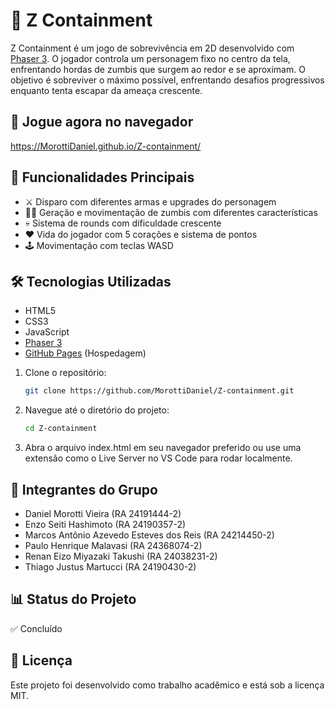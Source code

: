 # 🧟 Z Containment

Z Containment é um jogo de sobrevivência em 2D desenvolvido com [Phaser 3](https://phaser.io/). O jogador controla um personagem fixo no centro da tela, enfrentando hordas de zumbis que surgem ao redor e se aproximam. O objetivo é sobreviver o máximo possível, enfrentando desafios progressivos enquanto tenta escapar da ameaça crescente.

## 🎯 Jogue agora no navegador
https://MorottiDaniel.github.io/Z-containment/

## 🎲 Funcionalidades Principais

- ⚔️ Disparo com diferentes armas e upgrades do personagem
- 🧟‍♂️ Geração e movimentação de zumbis com diferentes características
- 💀 Sistema de rounds com dificuldade crescente
- ❤️ Vida do jogador com 5 corações e sistema de pontos
- 🕹️ Movimentação com teclas WASD

## 🛠️ Tecnologias Utilizadas

- HTML5
- CSS3
- JavaScript
- [Phaser 3](https://phaser.io/)
- [GitHub Pages](https://pages.github.com/) (Hospedagem)

1. Clone o repositório:

   ```bash
   git clone https://github.com/MorottiDaniel/Z-containment.git

2. Navegue até o diretório do projeto:

   ```bash
   cd Z-containment

3. Abra o arquivo index.html em seu navegador preferido ou use uma extensão como o Live Server no VS Code para rodar localmente.

## 👥 Integrantes do Grupo
- Daniel Morotti Vieira (RA 24191444-2)
- Enzo Seiti Hashimoto (RA 24190357-2)
- Marcos Antônio Azevedo Esteves dos Reis (RA 24214450-2)
- Paulo Henrique Malavasi (RA 24368074-2)
- Renan Eizo Miyazaki Takushi (RA 24038231-2)
- Thiago Justus Martucci (RA 24190430-2)

## 📊 Status do Projeto
✅ Concluído

## 📄 Licença
Este projeto foi desenvolvido como trabalho acadêmico e está sob a licença MIT.
